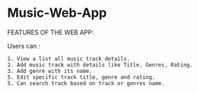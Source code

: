 # Music-Web-App


FEATURES OF THE WEB APP:

Users can :

	1. View a list all music track details. 
	2. Add music track with details like Title, Genres, Rating.
	3. Add genre with its name. 
	5. Edit specific track title, genre and rating.
	5. Can search track based on track or genres name.


